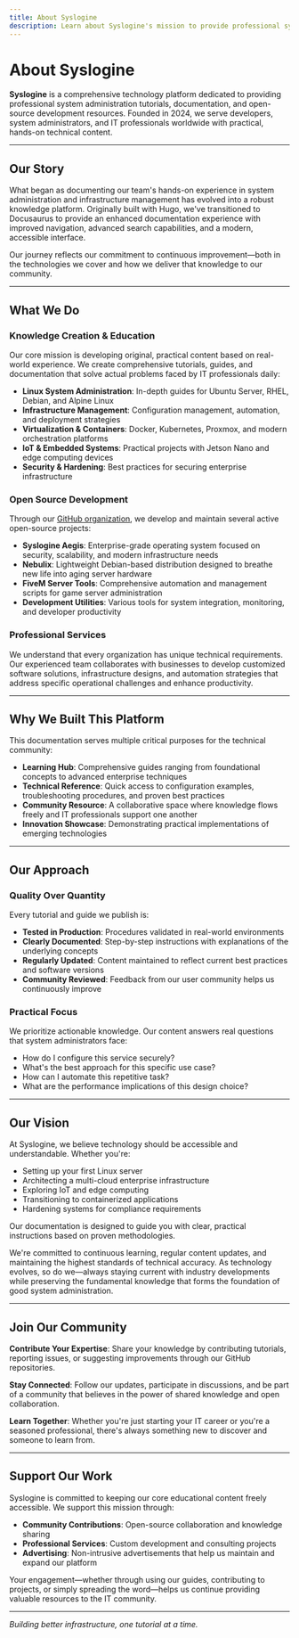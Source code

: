 ```yaml
---
title: About Syslogine
description: Learn about Syslogine's mission to provide professional system administration tutorials and open-source development resources for IT professionals worldwide.
---
```


<div class="about-page">

# About Syslogine

**Syslogine** is a comprehensive technology platform dedicated to providing professional system administration tutorials, documentation, and open-source development resources. Founded in 2024, we serve developers, system administrators, and IT professionals worldwide with practical, hands-on technical content.

---

## Our Story

What began as documenting our team's hands-on experience in system administration and infrastructure management has evolved into a robust knowledge platform. Originally built with Hugo, we've transitioned to Docusaurus to provide an enhanced documentation experience with improved navigation, advanced search capabilities, and a modern, accessible interface.

Our journey reflects our commitment to continuous improvement—both in the technologies we cover and how we deliver that knowledge to our community.

---

## What We Do

### Knowledge Creation & Education

Our core mission is developing original, practical content based on real-world experience. We create comprehensive tutorials, guides, and documentation that solve actual problems faced by IT professionals daily:

- **Linux System Administration**: In-depth guides for Ubuntu Server, RHEL, Debian, and Alpine Linux
- **Infrastructure Management**: Configuration management, automation, and deployment strategies  
- **Virtualization & Containers**: Docker, Kubernetes, Proxmox, and modern orchestration platforms
- **IoT & Embedded Systems**: Practical projects with Jetson Nano and edge computing devices
- **Security & Hardening**: Best practices for securing enterprise infrastructure

### Open Source Development

Through our [GitHub organization](https://github.com/Syslogine), we develop and maintain several active open-source projects:

- **Syslogine Aegis**: Enterprise-grade operating system focused on security, scalability, and modern infrastructure needs
- **Nebulix**: Lightweight Debian-based distribution designed to breathe new life into aging server hardware
- **FiveM Server Tools**: Comprehensive automation and management scripts for game server administration
- **Development Utilities**: Various tools for system integration, monitoring, and developer productivity

### Professional Services

We understand that every organization has unique technical requirements. Our experienced team collaborates with businesses to develop customized software solutions, infrastructure designs, and automation strategies that address specific operational challenges and enhance productivity.

---

## Why We Built This Platform

This documentation serves multiple critical purposes for the technical community:

- **Learning Hub**: Comprehensive guides ranging from foundational concepts to advanced enterprise techniques
- **Technical Reference**: Quick access to configuration examples, troubleshooting procedures, and proven best practices
- **Community Resource**: A collaborative space where knowledge flows freely and IT professionals support one another
- **Innovation Showcase**: Demonstrating practical implementations of emerging technologies

---

## Our Approach

### Quality Over Quantity

Every tutorial and guide we publish is:
- **Tested in Production**: Procedures validated in real-world environments
- **Clearly Documented**: Step-by-step instructions with explanations of the underlying concepts
- **Regularly Updated**: Content maintained to reflect current best practices and software versions
- **Community Reviewed**: Feedback from our user community helps us continuously improve

### Practical Focus

We prioritize actionable knowledge. Our content answers real questions that system administrators face:
- How do I configure this service securely?
- What's the best approach for this specific use case?
- How can I automate this repetitive task?
- What are the performance implications of this design choice?

---

## Our Vision

At Syslogine, we believe technology should be accessible and understandable. Whether you're:
- Setting up your first Linux server
- Architecting a multi-cloud enterprise infrastructure
- Exploring IoT and edge computing
- Transitioning to containerized applications
- Hardening systems for compliance requirements

Our documentation is designed to guide you with clear, practical instructions based on proven methodologies.

We're committed to continuous learning, regular content updates, and maintaining the highest standards of technical accuracy. As technology evolves, so do we—always staying current with industry developments while preserving the fundamental knowledge that forms the foundation of good system administration.

---

## Join Our Community

**Contribute Your Expertise**: Share your knowledge by contributing tutorials, reporting issues, or suggesting improvements through our GitHub repositories.

**Stay Connected**: Follow our updates, participate in discussions, and be part of a community that believes in the power of shared knowledge and open collaboration.

**Learn Together**: Whether you're just starting your IT career or you're a seasoned professional, there's always something new to discover and someone to learn from.

---

## Support Our Work

Syslogine is committed to keeping our core educational content freely accessible. We support this mission through:
- **Community Contributions**: Open-source collaboration and knowledge sharing
- **Professional Services**: Custom development and consulting projects
- **Advertising**: Non-intrusive advertisements that help us maintain and expand our platform

Your engagement—whether through using our guides, contributing to projects, or simply spreading the word—helps us continue providing valuable resources to the IT community.

---

*Building better infrastructure, one tutorial at a time.*

</div>
